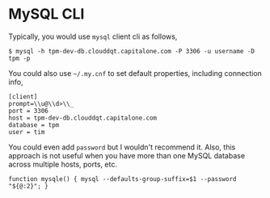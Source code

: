 # MySQL CLI

Typically, you would use `mysql` client cli as follows,
```
$ mysql -h tpm-dev-db.clouddqt.capitalone.com -P 3306 -u username -D tpm -p
```

You could also use `~/.my.cnf` to set default properties, including connection info,

```
[client]
prompt=\\u@\\d>\\_
port = 3306
host = tpm-dev-db.clouddqt.capitalone.com
database = tpm
user = tim
```

You could even add `password` but I wouldn't recommend it. Also, this approach is not useful when you have more than one MySQL database across multiple hosts, ports, etc.



```
function mysqle() { mysql --defaults-group-suffix=$1 --password "${@:2}"; }
```
